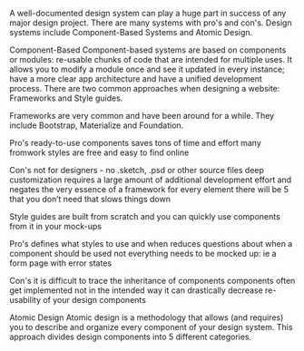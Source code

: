 A well-documented design system can play a huge part in success of any major design project. There are many systems with pro's and con's. Design systems include Component-Based Systems and Atomic Design.

Component-Based
Component-based systems are based on components or modules: re-usable chunks of code that are intended for multiple uses. It allows you to modify a module once and see it updated in every instance; have a more clear app architecture and have a unified development process. There are two common approaches when designing a website: Frameworks and Style guides.

Frameworks are very common and have been around for a while. They include Bootstrap, Materialize and Foundation.

Pro's
ready-to-use components
saves tons of time and effort
many fromwork styles are free and easy to find online

Con's
not for designers - no .sketch, .psd or other source files
deep customization requires a large amount of additional development effort and negates the very essence of a framework
for every element there will be 5 that you don’t need that slows things down

Style guides are built from scratch and you can quickly use components from it in your mock-ups

Pro's
defines what styles to use and when
reduces questions about when a component should be used
not everything needs to be mocked up: ie a form page with error states

Con's
it is difficult to trace the inheritance of components
components often get implemented not in the intended way
it can drastically decrease re-usability of your design components

Atomic Design
Atomic design is a methodology that allows (and requires) you to describe and organize every component of your design system. This approach divides design components into 5 different categories.